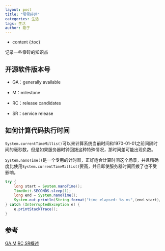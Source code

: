 ```yaml
---
layout: post
title: "零零碎碎"
categories: 生活
tags: 生活
author: 刚子
---
```


* content
{:toc}

记录一些零碎的知识点











## 开源软件版本号

* GA：generally available

* M：milestone

* RC：release candidates

* SR：service release

## 如何计算代码执行时间

`System.currentTimeMillis()`可以来计算系统当前时间和1970-01-01之前间隔时间的毫秒数，但是如果服务器时钟回拨这种特殊情况，那时间差可能出现负数。

`System.nanoTime()`是一个专用的计时器，正好适合计算时间这个场景，并且精确度比使用`System.currentTimeMillis()`要高，并且即使服务器时间回拨了也不受影响。

```java
try {
    long start = System.nanoTime();
    TimeUnit.SECONDS.sleep(1);
    long end = System.nanoTime();
    System.out.println(String.format("time elapsed: %s ms",(end-start)/1000000));
} catch (InterruptedException e) {
    e.printStackTrace();
}
```

## 参考

[GA,M,RC,SR概述](https://blog.csdn.net/shengsummer/article/details/44174319)
